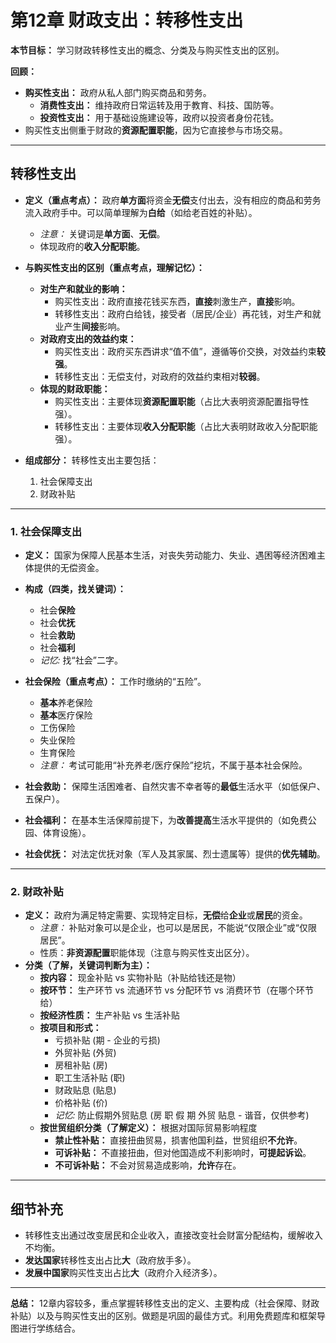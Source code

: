 # 第12章 财政支出：转移性支出

**本节目标：** 学习财政转移性支出的概念、分类及与购买性支出的区别。

**回顾：**
* **购买性支出：** 政府从私人部门购买商品和劳务。
    * **消费性支出：** 维持政府日常运转及用于教育、科技、国防等。
    * **投资性支出：** 用于基础设施建设等，政府以投资者身份花钱。
* 购买性支出侧重于财政的**资源配置职能**，因为它直接参与市场交易。

---

## 转移性支出

* **定义（重点考点）：** 政府**单方面**将资金**无偿**支付出去，没有相应的商品和劳务流入政府手中。可以简单理解为**白给**（如给老百姓的补贴）。
    * *注意：* 关键词是**单方面**、**无偿**。
    * 体现政府的**收入分配职能**。
* **与购买性支出的区别（重点考点，理解记忆）：**
    * **对生产和就业的影响：**
        * 购买性支出：政府直接花钱买东西，**直接**刺激生产，**直接**影响。
        * 转移性支出：政府白给钱，接受者（居民/企业）再花钱，对生产和就业产生**间接**影响。
    * **对政府支出的效益约束：**
        * 购买性支出：政府买东西讲求“值不值”，遵循等价交换，对效益约束**较强**。
        * 转移性支出：无偿支付，对政府的效益约束相对**较弱**。
    * **体现的财政职能：**
        * 购买性支出：主要体现**资源配置职能**（占比大表明资源配置指导性强）。
        * 转移性支出：主要体现**收入分配职能**（占比大表明财政收入分配职能强）。

* **组成部分：** 转移性支出主要包括：
    1.  社会保障支出
    2.  财政补贴

---

### 1. 社会保障支出

* **定义：** 国家为保障人民基本生活，对丧失劳动能力、失业、遇困等经济困难主体提供的无偿资金。
* **构成（四类，找关键词）：**
    * 社会**保险**
    * 社会**优抚**
    * 社会**救助**
    * 社会**福利**
    * *记忆:* 找“社会”二字。

* **社会保险（重点考点）：** 工作时缴纳的“五险”。
    * **基本**养老保险
    * **基本**医疗保险
    * 工伤保险
    * 失业保险
    * 生育保险
    * *注意：* 考试可能用“补充养老/医疗保险”挖坑，不属于基本社会保险。
* **社会救助：** 保障生活困难者、自然灾害不幸者等的**最低**生活水平（如低保户、五保户）。
* **社会福利：** 在基本生活保障前提下，为**改善提高**生活水平提供的（如免费公园、体育设施）。
* **社会优抚：** 对法定优抚对象（军人及其家属、烈士遗属等）提供的**优先辅助**。

---

### 2. 财政补贴

* **定义：** 政府为满足特定需要、实现特定目标，**无偿**给**企业**或**居民**的资金。
    * *注意：* 补贴对象可以是企业，也可以是居民，不能说“仅限企业”或“仅限居民”。
    * 性质：**非资源配置**职能体现（注意与购买性支出区分）。
* **分类（了解，关键词判断为主）：**
    * **按内容：** 现金补贴 vs 实物补贴（补贴给钱还是物）
    * **按环节：** 生产环节 vs 流通环节 vs 分配环节 vs 消费环节（在哪个环节给）
    * **按经济性质：** 生产补贴 vs 生活补贴
    * **按项目和形式：**
        * 亏损补贴 (期 - 企业的亏损)
        * 外贸补贴 (外贸)
        * 房租补贴 (房)
        * 职工生活补贴 (职)
        * 财政贴息 (贴息)
        * 价格补贴 (价)
        * *记忆:* 防止假期外贸贴息 (房 职 假 期 外贸 贴息 - 谐音，仅供参考)
    * **按世贸组织分类（了解定义）：** 根据对国际贸易影响程度
        * **禁止性补贴：** 直接扭曲贸易，损害他国利益，世贸组织**不允许**。
        * **可诉补贴：** 不直接扭曲，但对他国造成不利影响时，**可提起诉讼**。
        * **不可诉补贴：** 不会对贸易造成影响，**允许**存在。

---

## 细节补充

* 转移性支出通过改变居民和企业收入，直接改变社会财富分配结构，缓解收入不均衡。
* **发达国家**转移性支出占比**大**（政府放手多）。
* **发展中国家**购买性支出占比**大**（政府介入经济多）。

---

**总结：** 12章内容较多，重点掌握转移性支出的定义、主要构成（社会保障、财政补贴）以及与购买性支出的区别。做题是巩固的最佳方式。利用免费题库和框架导图进行学练结合。